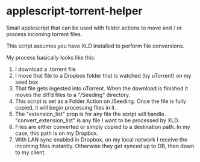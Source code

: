 applescript-torrent-helper
==========================

Small applescript that can be used with folder actions to move and / or process incoming torrent files.

This script assumes you have XLD installed to perform file conversions. 

My process basically looks like this:

1. I download a .torrent file
2. I move that file to a Dropbox folder that is watched (by uTorrent) on my seed box
3. That file gets ingested into uTorrent. When the download is finished it moves the d/l'd files to a "/Seeding" directory.
4. This script is set as a Folder Action on /Seeding. Once the file is fully copied, it will begin processing files in it.
5. The "extension_list" prop is for any file the script will handle. "convert_extension_list" is any file I want to be processed by XLD.
6. Files are either converted or simply copied to a destination path. In my case, this path is on my Dropbox.
7. With LAN sync enabled in Dropbox, on my local network I receive the incoming files instantly. Otherwise they get synced up to DB, then down to my client.
